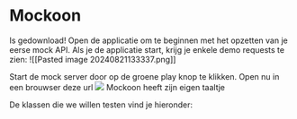# Mockoon
Is gedownload!
Open de applicatie om te beginnen met het opzetten van je eerse mock API.
Als je de applicatie start, krijg je enkele demo requests te zien:
![[Pasted image 20240821133337.png]]

Start de mock server door op de groene play knop te klikken. Open nu in een brouwser deze url
![](https://apwt.gitbook.io/~gitbook/image?url=https%3A%2F%2F4058530821-files.gitbook.io%2F%7E%2Ffiles%2Fv0%2Fb%2Fgitbook-legacy-files%2Fo%2Fassets%252Fg-pro-software-testing%252F-MMl6IOPHkFgo4gte-hT%252F-MMl6U3deotVe5pb6GXn%252F6.png%3Fgeneration%3D1606068073743949%26alt%3Dmedia&width=768&dpr=4&quality=100&sign=33d81935&sv=1)
Mockoon heeft zijn eigen taaltje

De klassen die we willen testen vind je hieronder: